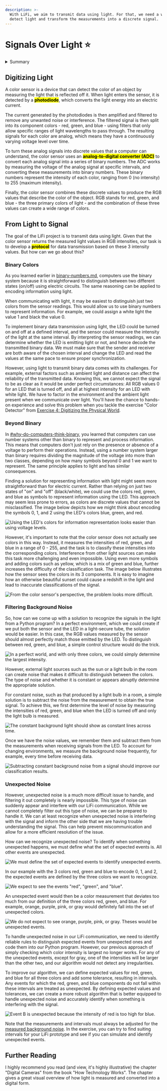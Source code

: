 ```yaml
---
description: >-
  With LiFi, we aim to transmit data using light. For that, we need a way to
  detect light and transform the measurements into a discrete signal.
---
```


# Signals Over Light ⭐

<details>

<summary>Summary</summary>

This lesson is relevant for [Exercise 4: Digitizing the Physical World](https://github.com/winf-hsos/lifi-exercises/raw/main/exercises/04\_exercise\_digitizing\_the\_physical\_world.pdf).

</details>

## Digitizing Light

A color sensor is a device that can detect the color of an object by measuring the light that is reflected off it. When light enters the sensor, it is detected by a <mark style="background-color:yellow;">**photodiode**</mark>, which converts the light energy into an electric current.

The current generated by the photodiodes is then amplified and filtered to remove any unwanted noise or interference. The filtered signal is then split into its component colors - red, green, and blue - using filters that only allow specific ranges of light wavelengths to pass through. The resulting signals for each color are analog, which means they have a continuously varying voltage level over time.

To turn these analog signals into discrete values that a computer can understand, the color sensor uses an <mark style="background-color:yellow;">**analog-to-digital converter (ADC)**</mark> to convert each analog signal into a series of binary numbers. The ADC works by measuring the voltage of the analog signal at specific intervals, and converting these measurements into binary numbers. These binary numbers represent the intensity of each color, ranging from 0 (no intensity) to 255 (maximum intensity).

Finally, the color sensor combines these discrete values to produce the RGB values that describe the color of the object. RGB stands for red, green, and blue - the three primary colors of light - and the combination of these three values can create a wide range of colors.

## From Light to Signal

The goal of the LiFi project is to transmit data using light. Given that the color sensor returns the measured light values in RGB intensities, our task is to develop a <mark style="background-color:yellow;">**protocol**</mark> for data transmission based on these 3 intensity values. But how can we go about this?

### Binary Colors

As you learned earlier in [binary-numbers.md](../on-and-off/binary-numbers.md "mention"), computers use the binary system because it is straightforward to distinguish between two different states (on/off) using electric circuits. The same reasoning can be applied to encoding information using light.

When communicating with light, it may be easiest to distinguish just two colors from the sensor readings. This would allow us to use binary numbers to represent information. For example, we could assign a white light the value 1 and black the value 0.

To implement binary data transmission using light, the LED could be turned on and off at a defined interval, and the sensor could measure the intensity of the light at the same interval. By interpreting the sensor readings, we can determine whether the LED is emitting light or not, and hence decode the transmitted binary data. We must make sure that the sender and receiver are both aware of the chosen interval and change the LED and read the values at the same pace to ensure proper synchronization.

However, using light to transmit binary data comes with its challenges. For example, external factors such as ambient light and distance can affect the reliability of the transmitted data. Knowing this, we cannot expect the signal to be as clear as it would be under perfect circumstances: All RGB values 0 for an LED that is turned off, and all at highest intensity for an LED with white light. We have to factor in the environment and the ambient light present when we communicate over light. You'll have the chance to hands-on experience and solve this problem when you tackle the exercise "Color Detector" from [Exercise 4: Digitizing the Physical World](https://github.com/winf-hsos/lifi-exercises/raw/main/exercises/04\_exercise\_digitizing\_the\_physical\_world.pdf).

### Beyond Binary

In [#why-do-computers-think-binary](../on-and-off/binary-numbers.md#why-do-computers-think-binary "mention"), you learned that computers can use number systems other than binary to represent and process information. This means that computers don't just rely on the presence or absence of a voltage to perform their operations. Instead, using a number system larger than binary requires dividing the magnitude of the voltage into more than two classes, depending on how many symbols beyond 0 and 1 we want to represent. The same principle applies to light and has similar consequences.

Finding a solution for representing information with light might seem more straightforward than for electric current. Rather than relying on just two states of "on" and "off" (black/white), we could use the colors red, green, and blue as symbols to represent information using the LED. This approach may seem less prone to errors, as colors are discrete values that cannot be misclassified. The image below depicts how we might think about encoding the symbols 0, 1, and 2 using the LED's colors blue, green, and red.

<img src="../../.gitbook/assets/file.excalidraw (5).svg" alt="Using the LED&#x27;s colors for information representation looks easier than using voltage levels." class="gitbook-drawing">

However, it's important to note that the color sensor does not actually see colors in this way. Instead, it measures the intensities of red, green, and blue in a range of 0 - 255, and the task is to classify these intensities into the corresponding colors. Interference from other light sources can make this task more challenging and even impossible. Using even more symbols and adding colors such as yellow, which is a mix of green and blue, further increases the difficulty of the classification task. The image below illustrates how the sensor sees the colors in its 3 components. It is easy to imagine how an otherwise beautiful sunset could cause a redshift in the light and lead to inaccurate classifications of the signal.

<img src="../../.gitbook/assets/file.excalidraw (11) (1).svg" alt="From the color sensor&#x27;s perspective, the problem looks more difficult." class="gitbook-drawing">

### Filtering Background Noise

So, how can we come up with a solution to recognize the signals in the light from a Python program? In a perfect environment, which we could create if we put both the sensor and the LED in a light-secure tube, the solution would be easier. In this case, the RGB values measured by the sensor should almost perfectly match those emitted by the LED. To distinguish between red, green, and blue, a simple control structure would do the trick.

<img src="../../.gitbook/assets/file.excalidraw (6).svg" alt="In a perfect world, and with only three colors, we could simply determine the largest intensity." class="gitbook-drawing">

However, external light sources such as the sun or a light bulb in the room can create noise that makes it difficult to distinguish between the colors. The type of noise and whether it is constant or appears abruptly determine the appropriate solution.

For constant noise, such as that produced by a light bulb in a room, a simple solution is to subtract the noise from the measurement to obtain the true signal. To achieve this, we first determine the level of noise by measuring the intensities of red, green, and blue when the LED is turned off and only the light bulb is measured.

<img src="../../.gitbook/assets/file.excalidraw.svg" alt="The constant background light should show as constant lines across time." class="gitbook-drawing">

Once we have the noise values, we remember them and subtract them from the measurements when receiving signals from the LED. To account for changing environments, we measure the background noise frequently, for example, every time before receiving data.

<img src="../../.gitbook/assets/file.excalidraw (3).svg" alt="Subtracting constant background noise from a signal should improve our classification results." class="gitbook-drawing">

### Unexpected Noise

However, unexpected noise is a much more difficult issue to handle, and filtering it out completely is nearly impossible. This type of noise can suddenly appear and interfere with our LiFi communication. While we cannot completely filter out this type of noise, we can be prepared to handle it. We can at least recognize when unexpected noise is interfering with the signal and inform the other side that we are having trouble understanding the signal. This can help prevent miscommunication and allow for a more efficient resolution of the issue.

How can we recognize unexpected noise? To identify when something unexpected happens, we must define what the set of expected events is. All other events are unexpected.

<img src="../../.gitbook/assets/file.excalidraw (14) (1).svg" alt="We must define the set of expected events to identify unexpected events." class="gitbook-drawing">

In our example with the 3 colors red, green and blue to encode 0, 1, and 2, the expected events are  defined by the three colors we want to recognize.

<img src="../../.gitbook/assets/file.excalidraw (1).svg" alt="We expect to see the events &#x22;red&#x22;, &#x22;green&#x22;, and &#x22;blue&#x22;." class="gitbook-drawing">

An unexpected event would then be a color measurement that deviates too much from our definition of the three colors red, green, and blue. For example, orange, purple, pink, or gray would definitely fall into the set of unexpected colors.

<img src="../../.gitbook/assets/file.excalidraw (15) (1).svg" alt="We do not expect to see orange, purple, pink, or gray. Theses would be unexpected events." class="gitbook-drawing">

To handle unexpected noise in our LiFi communication, we need to identify reliable rules to distinguish expected events from unexpected ones and code them into our Python program. However, our previous approach of simply checking which color intensity is largest no longer works. For any of the unexpected events, except for gray, one of the intensities will be larger than the other two, and our algorithm would not detect any irregularities.

To improve our algorithm, we can define expected values for red, green, and blue for all three colors and add some tolerance, resulting in intervals. Any events for which the red, green, and blue components do not fall within these intervals are treated as unexpected. By defining expected values and tolerances, we can create a more robust algorithm that is better equipped to handle unexpected noise and accurately identify when something is interfering with the signal.

<img src="../../.gitbook/assets/file.excalidraw (16).svg" alt="Event B is unexpected because the intensity of red is too high for blue." class="gitbook-drawing">



Note that the measurements and intervals must always be adjusted for the [measured background noise](signals-over-light.md#filtering-background-noise). In the exercise, you can try to find suiting intervals for your LiFi prototype and see if you can simulate and identify unexpected events.

## Further Reading

I highly recommend you read (and view, it's highly illustrative) the chapter "Digital Cameras" from the book "How Technology Works". The chapter gives a great visual overview of how light is measured and converted into a digital form.
